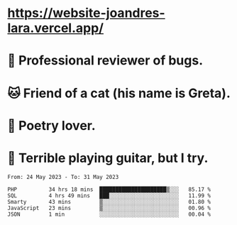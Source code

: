 # https://website-joandres-lara.vercel.app/
# 🐛 Professional reviewer of bugs.
# 🐱 Friend of a cat (his name is Greta).
# 📜 Poetry lover.
# 🎸 Terrible playing guitar, but I try.

<!--START_SECTION:waka-->

```text
From: 24 May 2023 - To: 31 May 2023

PHP          34 hrs 18 mins  █████████████████████▒░░░   85.17 %
SQL          4 hrs 49 mins   ███░░░░░░░░░░░░░░░░░░░░░░   11.99 %
Smarty       43 mins         ▒░░░░░░░░░░░░░░░░░░░░░░░░   01.80 %
JavaScript   23 mins         ▒░░░░░░░░░░░░░░░░░░░░░░░░   00.96 %
JSON         1 min           ░░░░░░░░░░░░░░░░░░░░░░░░░   00.04 %
```

<!--END_SECTION:waka-->
